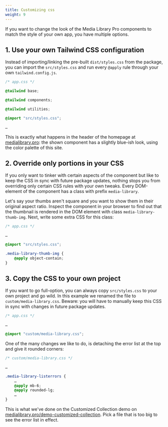 ```yaml
---
title: Customizing css
weight: 9
---
```


If you want to change the look of the Media Library Pro components to match the style of your own app, you have multiple options.

## 1. Use your own Tailwind CSS configuration

Instead of importing/linking the pre-built `dist/styles.css` from the package, you can import the `src/styles.css` and run every `@apply` rule through your own `tailwind.config.js`.

```css
/* app.css */

@tailwind base;

@tailwind components;

@tailwind utilities;

@import "src/styles.css";

…

```

This is exactly what happens in the header of the homepage at [medialibrary.pro](https://medialibrary.pro): the shown component has a slightly blue-ish look, using the color palette of this site.


## 2. Override only portions in your CSS

If you only want to tinker with certain aspects of the component but like to keep the CSS in sync with future package updates, nothing stops you from overriding only certain CSS rules with your own tweaks. Every DOM-element of the component has a class with prefix `media-library`.

Let's say your thumbs aren't square and you want to show them in their original aspect ratio. 
Inspect the component in your browser to find out that the thumbnail is rendered in the DOM element with class `media-library-thumb-img`. Next, write some extra CSS for this class:

```css
/* app.css */

…

@import "src/styles.css";

.media-library-thumb-img {
    @apply object-contain;
}

```


## 3. Copy the CSS to your own project 

If you want to go full-option, you can always copy `src/styles.css` to your own project and go wild.
In this example we renamed the file to `custom/media-library.css`.
Beware: you will have to manually keep this CSS in sync with changes in future package updates. 

```css
/* app.css */

…

@import "custom/media-library.css";

```

One of the many changes we like to do, is detaching the error list at the top and give it rounded corners:

```css
/* custom/media-library.css */

…

.media-library-listerrors {
    …
    @apply mb-6;
    @apply rounded-lg;
    …
}

```

This is what we've done on the Customized Collection demo on [medialibrary.pro/demo-customized-collection](http://medialibrary.pro/demo-customized-collection). Pick a file that is too big to see the error list in effect. 